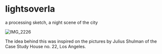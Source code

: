 # lightsoverla
a processing sketch, a night scene of the city


![IMG_2226](https://user-images.githubusercontent.com/8708565/80325098-cd5d2580-8801-11ea-8af9-9241f9272f85.JPG)

The idea behind this was inspired on the pictures by Julius Shulman of the Case Study House no. 22, Los Angeles.

